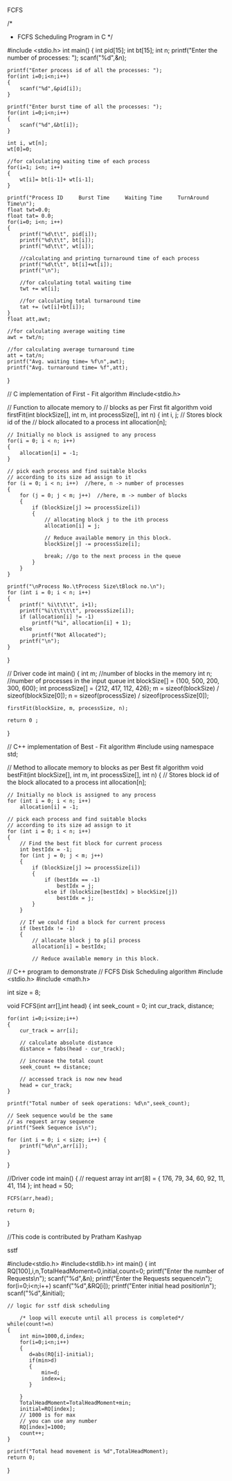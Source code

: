 	



FCFS


/*
 * FCFS Scheduling Program in C
 */
 
#include <stdio.h>
int main()
{
    int pid[15];
    int bt[15];
    int n;
    printf("Enter the number of processes: ");
    scanf("%d",&n);
 
    printf("Enter process id of all the processes: ");
    for(int i=0;i<n;i++)
    {
        scanf("%d",&pid[i]);
    }
 
    printf("Enter burst time of all the processes: ");
    for(int i=0;i<n;i++)
    {
        scanf("%d",&bt[i]);
    }
 
    int i, wt[n];
    wt[0]=0;
 
    //for calculating waiting time of each process
    for(i=1; i<n; i++)
    {
        wt[i]= bt[i-1]+ wt[i-1];
    }
 
    printf("Process ID     Burst Time     Waiting Time     TurnAround Time\n");
    float twt=0.0;
    float tat= 0.0;
    for(i=0; i<n; i++)
    {
        printf("%d\t\t", pid[i]);
        printf("%d\t\t", bt[i]);
        printf("%d\t\t", wt[i]);
 
        //calculating and printing turnaround time of each process
        printf("%d\t\t", bt[i]+wt[i]);
        printf("\n");
 
        //for calculating total waiting time
        twt += wt[i];
 
        //for calculating total turnaround time
        tat += (wt[i]+bt[i]);
    }
    float att,awt;
 
    //for calculating average waiting time
    awt = twt/n;
 
    //for calculating average turnaround time
    att = tat/n;
    printf("Avg. waiting time= %f\n",awt);
    printf("Avg. turnaround time= %f",att);
}





// C implementation of First - Fit algorithm 
#include<stdio.h> 

// Function to allocate memory to 
// blocks as per First fit algorithm 
void firstFit(int blockSize[], int m, int processSize[], int n) 
{ 
	int i, j; 
	// Stores block id of the 
	// block allocated to a process 
	int allocation[n]; 

	// Initially no block is assigned to any process 
	for(i = 0; i < n; i++) 
	{ 
		allocation[i] = -1; 
	} 
	
	// pick each process and find suitable blocks 
	// according to its size ad assign to it 
	for (i = 0; i < n; i++)	 //here, n -> number of processes 
	{ 
		for (j = 0; j < m; j++)	 //here, m -> number of blocks 
		{ 
			if (blockSize[j] >= processSize[i]) 
			{ 
				// allocating block j to the ith process 
				allocation[i] = j; 

				// Reduce available memory in this block. 
				blockSize[j] -= processSize[i]; 

				break; //go to the next process in the queue 
			} 
		} 
	} 

	printf("\nProcess No.\tProcess Size\tBlock no.\n"); 
	for (int i = 0; i < n; i++) 
	{ 
		printf(" %i\t\t\t", i+1); 
		printf("%i\t\t\t\t", processSize[i]); 
		if (allocation[i] != -1) 
			printf("%i", allocation[i] + 1); 
		else
			printf("Not Allocated"); 
		printf("\n"); 
	} 
} 

// Driver code 
int main() 
{ 
	int m; //number of blocks in the memory 
	int n; //number of processes in the input queue 
	int blockSize[] = {100, 500, 200, 300, 600}; 
	int processSize[] = {212, 417, 112, 426}; 
	m = sizeof(blockSize) / sizeof(blockSize[0]); 
	n = sizeof(processSize) / sizeof(processSize[0]); 

	firstFit(blockSize, m, processSize, n); 

	return 0 ; 
} 






// C++ implementation of Best - Fit algorithm 
#include<iostream> 
using namespace std; 

// Method to allocate memory to blocks as per Best fit algorithm 
void bestFit(int blockSize[], int m, int processSize[], int n) 
{ 
	// Stores block id of the block allocated to a process 
	int allocation[n]; 

	// Initially no block is assigned to any process 
	for (int i = 0; i < n; i++) 
		allocation[i] = -1; 

	// pick each process and find suitable blocks 
	// according to its size ad assign to it 
	for (int i = 0; i < n; i++) 
	{ 
		// Find the best fit block for current process 
		int bestIdx = -1; 
		for (int j = 0; j < m; j++) 
		{ 
			if (blockSize[j] >= processSize[i]) 
			{ 
				if (bestIdx == -1) 
					bestIdx = j; 
				else if (blockSize[bestIdx] > blockSize[j]) 
					bestIdx = j; 
			} 
		} 

		// If we could find a block for current process 
		if (bestIdx != -1) 
		{ 
			// allocate block j to p[i] process 
			allocation[i] = bestIdx; 

			// Reduce available memory in this block. 




// C++ program to demonstrate
// FCFS Disk Scheduling algorithm
#include <stdio.h>
#include <math.h>

int size = 8;

void FCFS(int arr[],int head)
{
	int seek_count = 0;
	int cur_track, distance;

	for(int i=0;i<size;i++)
	{
		cur_track = arr[i];
	
		// calculate absolute distance
		distance = fabs(head - cur_track);
	
		// increase the total count
		seek_count += distance;
	
		// accessed track is now new head
		head = cur_track;
	}

	printf("Total number of seek operations: %d\n",seek_count);
	
	// Seek sequence would be the same
	// as request array sequence
	printf("Seek Sequence is\n");

	for (int i = 0; i < size; i++) {
		printf("%d\n",arr[i]);
	}
}

//Driver code
int main()
{
	// request array
	int arr[8] = { 176, 79, 34, 60, 92, 11, 41, 114 };
	int head = 50;
	
	FCFS(arr,head);

	return 0;
}

//This code is contributed by Pratham Kashyap




sstf

#include<stdio.h>
#include<stdlib.h>
int main()
{
    int RQ[100],i,n,TotalHeadMoment=0,initial,count=0;
    printf("Enter the number of Requests\n");
    scanf("%d",&n);
    printf("Enter the Requests sequence\n");
    for(i=0;i<n;i++)
     scanf("%d",&RQ[i]);
    printf("Enter initial head position\n");
    scanf("%d",&initial);
    
    // logic for sstf disk scheduling
    
        /* loop will execute until all process is completed*/
    while(count!=n)
    {
        int min=1000,d,index;
        for(i=0;i<n;i++)
        {
           d=abs(RQ[i]-initial);
           if(min>d)
           {
               min=d;
               index=i;
           }
           
        }
        TotalHeadMoment=TotalHeadMoment+min;
        initial=RQ[index];
        // 1000 is for max
        // you can use any number
        RQ[index]=1000;
        count++;
    }
    
    printf("Total head movement is %d",TotalHeadMoment);
    return 0;
}

